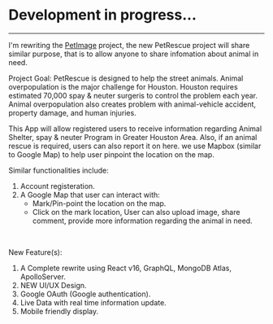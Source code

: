 <h1>Development in progress...</h1>

<hr>

<p>
I'm rewriting the <a href = "https://github.com/ronaldhong/PetImage">PetImage</a> project, the new PetRescue project will share similar purpose, that is to allow anyone to share infomation about animal in need.
</p>
<p>
Project Goal: PetRescue is designed to help the street animals. Animal overpopulation is the major challenge for Houston. 
Houston requires estimated 70,000 spay & neuter surgeris to control the problem each year. Animal overpopulation also creates problem with animal-vehicle accident, property damage, and human injuries.

This App will allow registered users to receive information regarding Animal Shelter, spay & neuter Program in Greater Houston Area. Also, if an animal rescue is required, users can also report it on here. we use Mapbox (similar to Google Map)
to help user pinpoint the location on the map. 


</p>
<p>
Similar functionalities include:
</p>
<ol>
    <li>Account registeration.</li>
    <li>
    A Google Map that user can interact with:
        <ul>
            <li>Mark/Pin-point the location on the map.</li>
            <li>Click on the mark location, User can also upload image, share comment, provide more information regarding the animal in need.</li>
        </ul>
    </li>
</ol>
<br/>

<p>
New Feature(s):
</p>
<ol>
    <li>A Complete rewrite using React v16, GraphQL, MongoDB Atlas, ApolloServer.</li>
    <li>NEW UI/UX Design.</li>
    <li>Google OAuth (Google authentication).</li>
    <li>Live Data with real time information update.</li>
    <li>Mobile friendly display.</li>
</ol>
